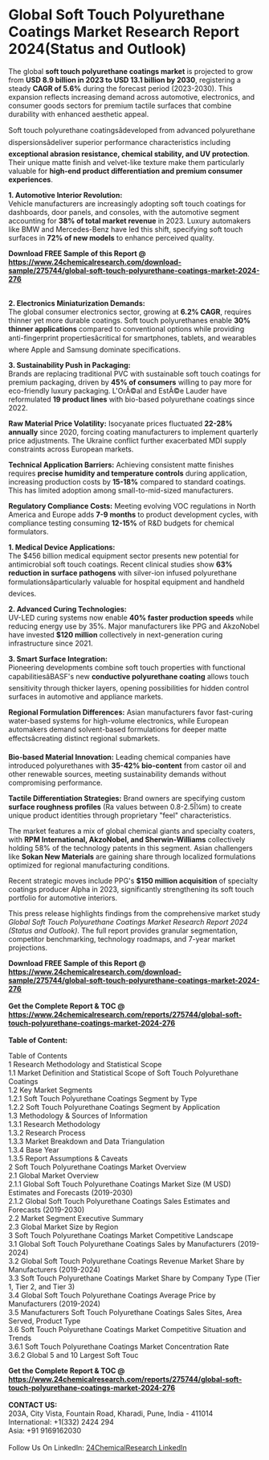 <h1>Global Soft Touch Polyurethane Coatings Market Research Report 2024(Status and Outlook)</h1><p>The global <strong>soft touch polyurethane coatings market</strong> is projected to grow from <strong>USD 8.9 billion in 2023 to USD 13.1 billion by 2030</strong>, registering a steady <strong>CAGR of 5.6%</strong> during the forecast period (2023-2030). This expansion reflects increasing demand across automotive, electronics, and consumer goods sectors for premium tactile surfaces that combine durability with enhanced aesthetic appeal.</p><p>Soft touch polyurethane coatingsâdeveloped from advanced polyurethane dispersionsâdeliver superior performance characteristics including <strong>exceptional abrasion resistance, chemical stability, and UV protection</strong>. Their unique matte finish and velvet-like texture make them particularly valuable for <strong>high-end product differentiation and premium consumer experiences</strong>.</p><p><strong>1. Automotive Interior Revolution:</strong><br>
Vehicle manufacturers are increasingly adopting soft touch coatings for dashboards, door panels, and consoles, with the automotive segment accounting for <strong>38% of total market revenue</strong> in 2023. Luxury automakers like BMW and Mercedes-Benz have led this shift, specifying soft touch surfaces in <strong>72% of new models</strong> to enhance perceived quality.</p><div><b>Download FREE Sample of this Report @ 
            <a href="https://www.24chemicalresearch.com/download-sample/275744/global-soft-touch-polyurethane-coatings-market-2024-276">
            https://www.24chemicalresearch.com/download-sample/275744/global-soft-touch-polyurethane-coatings-market-2024-276</a></b></div><br><p><strong>2. Electronics Miniaturization Demands:</strong><br>
The global consumer electronics sector, growing at <strong>6.2% CAGR</strong>, requires thinner yet more durable coatings. Soft touch polyurethanes enable <strong>30% thinner applications</strong> compared to conventional options while providing anti-fingerprint propertiesâcritical for smartphones, tablets, and wearables where Apple and Samsung dominate specifications.</p><p><strong>3. Sustainability Push in Packaging:</strong><br>
Brands are replacing traditional PVC with sustainable soft touch coatings for premium packaging, driven by <strong>45% of consumers</strong> willing to pay more for eco-friendly luxury packaging. L'OrÃ©al and EstÃ©e Lauder have reformulated <strong>19 product lines</strong> with bio-based polyurethane coatings since 2022.</p><p><strong>Raw Material Price Volatility:</strong> Isocyanate prices fluctuated <strong>22-28% annually</strong> since 2020, forcing coating manufacturers to implement quarterly price adjustments. The Ukraine conflict further exacerbated MDI supply constraints across European markets.</p><p><strong>Technical Application Barriers:</strong> Achieving consistent matte finishes requires <strong>precise humidity and temperature controls</strong> during application, increasing production costs by <strong>15-18%</strong> compared to standard coatings. This has limited adoption among small-to-mid-sized manufacturers.</p><p><strong>Regulatory Compliance Costs:</strong> Meeting evolving VOC regulations in North America and Europe adds <strong>7-9 months</strong> to product development cycles, with compliance testing consuming <strong>12-15%</strong> of R&amp;D budgets for chemical formulators.</p><p><strong>1. Medical Device Applications:</strong><br>
The $456 billion medical equipment sector presents new potential for antimicrobial soft touch coatings. Recent clinical studies show <strong>63% reduction in surface pathogens</strong> with silver-ion infused polyurethane formulationsâparticularly valuable for hospital equipment and handheld devices.</p><p><strong>2. Advanced Curing Technologies:</strong><br>
UV-LED curing systems now enable <strong>40% faster production speeds</strong> while reducing energy use by 35%. Major manufacturers like PPG and AkzoNobel have invested <strong>$120 million</strong> collectively in next-generation curing infrastructure since 2021.</p><p><strong>3. Smart Surface Integration:</strong><br>
Pioneering developments combine soft touch properties with functional capabilitiesâBASF's new <strong>conductive polyurethane coating</strong> allows touch sensitivity through thicker layers, opening possibilities for hidden control surfaces in automotive and appliance markets.</p><p><strong>Regional Formulation Differences:</strong> Asian manufacturers favor fast-curing water-based systems for high-volume electronics, while European automakers demand solvent-based formulations for deeper matte effectsâcreating distinct regional submarkets.</p><p><strong>Bio-based Material Innovation:</strong> Leading chemical companies have introduced polyurethanes with <strong>35-42% bio-content</strong> from castor oil and other renewable sources, meeting sustainability demands without compromising performance.</p><p><strong>Tactile Differentiation Strategies:</strong> Brand owners are specifying custom <strong>surface roughness profiles</strong> (Ra values between 0.8-2.5Î¼m) to create unique product identities through proprietary "feel" characteristics.</p><p>The market features a mix of global chemical giants and specialty coaters, with <strong>RPM International, AkzoNobel, and Sherwin-Williams</strong> collectively holding 58% of the technology patents in this segment. Asian challengers like <strong>Sokan New Materials</strong> are gaining share through localized formulations optimized for regional manufacturing conditions.</p><p>Recent strategic moves include PPG's <strong>$150 million acquisition</strong> of specialty coatings producer Alpha in 2023, significantly strengthening its soft touch portfolio for automotive interiors.</p><p>This press release highlights findings from the comprehensive market study <em>Global Soft Touch Polyurethane Coatings Market Research Report 2024 (Status and Outlook)</em>. The full report provides granular segmentation, competitor benchmarking, technology roadmaps, and 7-year market projections.</p><div><b>Download FREE Sample of this Report @ 
            <a href="https://www.24chemicalresearch.com/download-sample/275744/global-soft-touch-polyurethane-coatings-market-2024-276">
            https://www.24chemicalresearch.com/download-sample/275744/global-soft-touch-polyurethane-coatings-market-2024-276</a></b></div><br><div><b>Get the Complete Report & TOC @ 
            <a href="https://www.24chemicalresearch.com/reports/275744/global-soft-touch-polyurethane-coatings-market-2024-276">
            https://www.24chemicalresearch.com/reports/275744/global-soft-touch-polyurethane-coatings-market-2024-276</a></b></div><br>
            <b>Table of Content:</b><p>Table of Contents<br />
1 Research Methodology and Statistical Scope<br />
1.1 Market Definition and Statistical Scope of Soft Touch Polyurethane Coatings<br />
1.2 Key Market Segments<br />
1.2.1 Soft Touch Polyurethane Coatings Segment by Type<br />
1.2.2 Soft Touch Polyurethane Coatings Segment by Application<br />
1.3 Methodology & Sources of Information<br />
1.3.1 Research Methodology<br />
1.3.2 Research Process<br />
1.3.3 Market Breakdown and Data Triangulation<br />
1.3.4 Base Year<br />
1.3.5 Report Assumptions & Caveats<br />
2 Soft Touch Polyurethane Coatings Market Overview<br />
2.1 Global Market Overview<br />
2.1.1 Global Soft Touch Polyurethane Coatings Market Size (M USD) Estimates and Forecasts (2019-2030)<br />
2.1.2 Global Soft Touch Polyurethane Coatings Sales Estimates and Forecasts (2019-2030)<br />
2.2 Market Segment Executive Summary<br />
2.3 Global Market Size by Region<br />
3 Soft Touch Polyurethane Coatings Market Competitive Landscape<br />
3.1 Global Soft Touch Polyurethane Coatings Sales by Manufacturers (2019-2024)<br />
3.2 Global Soft Touch Polyurethane Coatings Revenue Market Share by Manufacturers (2019-2024)<br />
3.3 Soft Touch Polyurethane Coatings Market Share by Company Type (Tier 1, Tier 2, and Tier 3)<br />
3.4 Global Soft Touch Polyurethane Coatings Average Price by Manufacturers (2019-2024)<br />
3.5 Manufacturers Soft Touch Polyurethane Coatings Sales Sites, Area Served, Product Type<br />
3.6 Soft Touch Polyurethane Coatings Market Competitive Situation and Trends<br />
3.6.1 Soft Touch Polyurethane Coatings Market Concentration Rate<br />
3.6.2 Global 5 and 10 Largest Soft Touc</p><div><b>Get the Complete Report & TOC @ 
            <a href="https://www.24chemicalresearch.com/reports/275744/global-soft-touch-polyurethane-coatings-market-2024-276">
            https://www.24chemicalresearch.com/reports/275744/global-soft-touch-polyurethane-coatings-market-2024-276</a></b></div><br><b>CONTACT US:</b><br>
            203A, City Vista, Fountain Road, Kharadi, Pune, India - 411014<br>
            International: +1(332) 2424 294<br>
            Asia: +91 9169162030 <br><br>
            Follow Us On LinkedIn: <a href="https://www.linkedin.com/company/24chemicalresearch/">24ChemicalResearch LinkedIn</a>